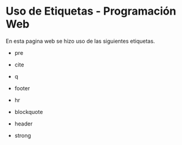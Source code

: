 # Uso de Etiquetas - Programación Web

En esta pagina web se hizo uso de las siguientes etiquetas.

- pre

- cite

- q

- footer

- hr

- blockquote

- header

- strong
